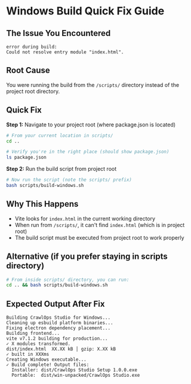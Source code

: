 # Windows Build Quick Fix Guide

## The Issue You Encountered
```
error during build:
Could not resolve entry module "index.html".
```

## Root Cause
You were running the build from the `/scripts/` directory instead of the project root directory.

## Quick Fix

**Step 1:** Navigate to your project root (where package.json is located)
```bash
# From your current location in scripts/
cd ..

# Verify you're in the right place (should show package.json)
ls package.json
```

**Step 2:** Run the build script from project root
```bash
# Now run the script (note the scripts/ prefix)
bash scripts/build-windows.sh
```

## Why This Happens
- Vite looks for `index.html` in the current working directory
- When run from `/scripts/`, it can't find `index.html` (which is in project root)
- The build script must be executed from project root to work properly

## Alternative (if you prefer staying in scripts directory)
```bash
# From inside scripts/ directory, you can run:
cd .. && bash scripts/build-windows.sh
```

## Expected Output After Fix
```
Building CrawlOps Studio for Windows...
Cleaning up esbuild platform binaries...
Fixing electron dependency placement...
Building frontend...
vite v7.1.2 building for production...
✓ X modules transformed.
dist/index.html  XX.XX kB │ gzip: X.XX kB
✓ built in XXXms
Creating Windows executable...
✓ Build complete! Output files:
  Installer: dist/CrawlOps Studio Setup 1.0.0.exe
  Portable:  dist/win-unpacked/CrawlOps Studio.exe
```